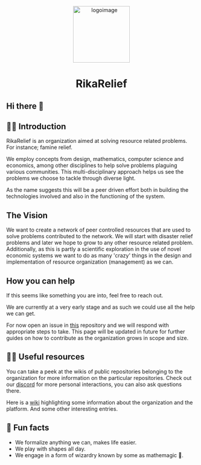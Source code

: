 <p align="center">
<img width="auto" height="150px" src="https://github.com/RikaRelief/.github/blob/main/profile/logo.png" alt="logoimage"/>
</p>

<h1 align="center">
    <span>RikaRelief</span>
</h1>

## Hi there 👋

## 🙋‍♀️ Introduction

RikaRelief is an organization aimed at solving resource related problems. For instance; famine relief.

We employ concepts from design, mathematics, computer science and economics, among other disciplines to help solve problems plaguing various
communities. This multi-disciplinary approach helps us see the problems we choose to tackle through diverse light.

As the name suggests this will be a peer driven effort both in building the technologies involved and also in the functioning of the system.

## The Vision

We want to create a network of peer controlled resources that are used to solve problems contributed to the network. We will start with disaster
relief problems and later we hope to grow to any other resource related problem. Additionally, as this is partly a scientific exploration in the use of novel
economic systems we want to do as many 'crazy' things in the design and implementation of resource organization (management) as we can.

## How you can help

If this seems like something you are into, feel free to reach out.

We are currently at a very early stage and as such we could use all the help we can get.

For now open an issue in [this](https://github.com/RikaRelief/.github) repository and we will respond with appropriate steps to take. This page will be
updated in future for further guides on how to contribute as the organization grows in scope and size.

## 👩‍💻 Useful resources

You can take a peek at the wikis of public repositories belonging to the organization for more information on the particular repositories.
Check out our [discord](https://discord.gg/7e5PAqnbdp) for more personal interactions, you can also ask questions there.

Here is a [wiki](https://github.com/RikaRelief/.github/wiki) highlighting some information about the organization and the platform. And some other
interesting entries.

## 🍿 Fun facts

- We formalize anything we can, makes life easier.
- We play with shapes all day.
- We engage in a form of wizardry known by some as mathemagic 🧙.

<!--

**Here are some ideas to get you started:**

🙋‍♀️ A short introduction - what is your organization all about?
🌈 Contribution guidelines - how can the community get involved?
👩‍💻 Useful resources - where can the community find your docs? Is there anything else the community should know?
🍿 Fun facts - what does your team eat for breakfast?
🧙 Remember, you can do mighty things with the power of [Markdown](https://docs.github.com/github/writing-on-github/getting-started-with-writing-and-formatting-on-github/basic-writing-and-formatting-syntax)
-->
